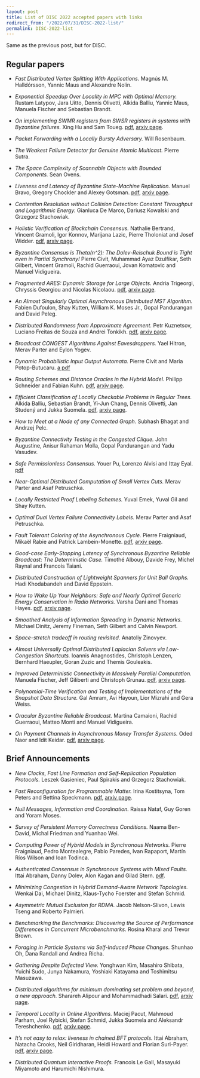 ```yaml
---
layout: post
title: List of DISC 2022 accepted papers with links
redirect_from: "/2022/07/31/DISC-2022-list/"
permalink: DISC-2022-list
---
```


Same as the previous post, but for DISC.

## Regular papers

* *Fast Distributed Vertex Splitting With Applications.*
Magnús M. Halldórsson, Yannic Maus and Alexandre Nolin.

* *Exponential Speedup Over Locality in MPC with Optimal Memory.*
Rustam Latypov, Jara Uitto, Dennis Olivetti, Alkida Balliu, Yannic Maus, Manuela Fischer and Sebastian Brandt.

* *On implementing SWMR registers from SWSR registers in systems with Byzantine failures.*
Xing Hu and Sam Toueg.
[pdf](https://arxiv.org/pdf/2207.01470.pdf), 
[arxiv page](https://arxiv.org/abs/2207.01470).

* *Packet Forwarding with a Locally Bursty Adversary.*
Will Rosenbaum.

* *The Weakest Failure Detector for Genuine Atomic Multicast.*
Pierre Sutra.

* *The Space Complexity of Scannable Objects with Bounded Components.*
Sean Ovens.

* *Liveness and Latency of Byzantine State-Machine Replication.*
Manuel Bravo, Gregory Chockler and Alexey Gotsman.
[pdf](https://arxiv.org/pdf/2202.06679.pdf), 
[arxiv page](https://arxiv.org/abs/2202.06679).

* *Contention Resolution without Collision Detection: Constant Throughput and Logarithmic Energy.*
Gianluca De Marco, Dariusz Kowalski and Grzegorz Stachowiak.

* *Holistic Verification of Blockchain Consensus.*
Nathalie Bertrand, Vincent Gramoli, Igor Konnov, Marijana Lazic, Pierre Tholoniat and Josef Widder.
[pdf](https://arxiv.org/pdf/2206.04489.pdf), 
[arxiv page](https://arxiv.org/abs/2206.04489).

* *Byzantine Consensus is Theta(n^2): The Dolev-Reischuk Bound is Tight even in Partial Synchrony!*
Pierre Civit, Muhammad Ayaz Dzulfikar, Seth Gilbert, Vincent Gramoli, Rachid Guerraoui, Jovan Komatovic and Manuel Vidigueira.

* *Fragmented ARES: Dynamic Storage for Large Objects.*
Andria Trigeorgi, Chryssis Georgiou and Nicolas Nicolaou.
[pdf](https://arxiv.org/pdf/2206.04489.pdf), 
[arxiv page](https://arxiv.org/abs/2206.04489).

* *An Almost Singularly Optimal Asynchronous Distributed MST Algorithm.*
Fabien Dufoulon, Shay Kutten, William K. Moses Jr., Gopal Pandurangan and David Peleg.

* *Distributed Randomness from Approximate Agreement.*
Petr Kuznetsov, Luciano Freitas de Souza and Andrei Tonkikh.
[pdf](https://arxiv.org/pdf/2205.11878.pdf), 
[arxiv page](https://arxiv.org/abs/2205.11878).

* *Broadcast CONGEST Algorithms Against Eavesdroppers.*
Yael Hitron, Merav Parter and Eylon Yogev.

* *Dynamic Probabilistic Input Output Automata.*
Pierre Civit and Maria Potop-Butucaru.
[a pdf](https://hal.archives-ouvertes.fr/hal-03214388/document)

* *Routing Schemes and Distance Oracles in the Hybrid Model.*
Philipp Schneider and Fabian Kuhn.
[pdf](https://arxiv.org/pdf/2202.06624.pdf), 
[arxiv page](https://arxiv.org/abs/2202.06624).

* *Efficient Classification of Locally Checkable Problems in Regular Trees.*
Alkida Balliu, Sebastian Brandt, Yi-Jun Chang, Dennis Olivetti, Jan Studený and Jukka Suomela.
[pdf](https://arxiv.org/pdf/2202.08544.pdf), 
[arxiv page](https://arxiv.org/abs/2202.08544).

* *How to Meet at a Node of any Connected Graph.*
Subhash Bhagat and Andrzej Pelc.

* *Byzantine Connectivity Testing in the Congested Clique.*
John Augustine, Anisur Rahaman Molla, Gopal Pandurangan and Yadu Vasudev.

* *Safe Permissionless Consensus.*
Youer Pu, Lorenzo Alvisi and Ittay Eyal.
[pdf](https://eprint.iacr.org/2022/796.pdf)

* *Near-Optimal Distributed Computation of Small Vertex Cuts.*
Merav Parter and Asaf Petruschka.

* *Locally Restricted Proof Labeling Schemes.*
Yuval Emek, Yuval Gil and Shay Kutten.

* *Optimal Dual Vertex Failure Connectivity Labels.*
Merav Parter and Asaf Petruschka.

* *Fault Tolerant Coloring of the Asynchronous Cycle.*
Pierre Fraigniaud, Mikaël Rabie and Patrick Lambein-Monette.
[pdf](https://arxiv.org/pdf/2207.11198.pdf), 
[arxiv page](https://arxiv.org/abs/2207.11198).

* *Good-case Early-Stopping Latency of Synchronous Byzantine Reliable Broadcast: The Deterministic Case.*
Timothé Albouy, Davide Frey, Michel Raynal and Francois Taiani.

* *Distributed Construction of Lightweight Spanners for Unit Ball Graphs.*
Hadi Khodabandeh and David Eppstein.

* *How to Wake Up Your Neighbors: Safe and Nearly Optimal Generic Energy Conservation in Radio Networks.*
Varsha Dani and Thomas Hayes.
[pdf](https://arxiv.org/pdf/2205.12830.pdf), 
[arxiv page](https://arxiv.org/abs/2205.12830).

* *Smoothed Analysis of Information Spreading in Dynamic Networks.*
Michael Dinitz, Jeremy Fineman, Seth Gilbert and Calvin Newport.

* *Space-stretch tradeoff in routing revisited.*
Anatoliy Zinovyev.

* *Almost Universally Optimal Distributed Laplacian Solvers via Low-Congestion Shortcuts.*
Ioannis Anagnostides, Christoph Lenzen, Bernhard Haeupler, Goran Zuzic and Themis Gouleakis.

* *Improved Deterministic Connectivity in Massively Parallel Computation.*
Manuela Fischer, Jeff Giliberti and Christoph Grunau.
[pdf](https://arxiv.org/pdf/2206.01568.pdf), 
[arxiv page](https://arxiv.org/abs/2206.01568).

* *Polynomial-Time Verification and Testing of Implementations of the Snapshot Data Structure.*
Gal Amram, Avi Hayoun, Lior Mizrahi and Gera Weiss.

* *Oracular Byzantine Reliable Broadcast.*
Martina Camaioni, Rachid Guerraoui, Matteo Monti and Manuel Vidigueira.

* *On Payment Channels in Asynchronous Money Transfer Systems.*
Oded Naor and Idit Keidar.
[pdf](https://arxiv.org/pdf/2202.06693.pdf), 
[arxiv page](https://arxiv.org/abs/2202.06693).


## Brief Announcements

* *New Clocks, Fast Line Formation and Self-Replication Population Protocols.*
Leszek Gasieniec, Paul Spirakis and Grzegorz Stachowiak.

* *Fast Reconfiguration for Programmable Matter.*
Irina Kostitsyna, Tom Peters and Bettina Speckmann.
[pdf](https://arxiv.org/pdf/2202.11663.pdf), 
[arxiv page](https://arxiv.org/abs/2202.11663).

* *Null Messages, Information and Coordination.*
Raissa Nataf, Guy Goren and Yoram Moses.

* *Survey of Persistent Memory Correctness Conditions.*
Naama Ben-David, Michal Friedman and Yuanhao Wei.

* *Computing Power of Hybrid Models in Synchronous Networks.*
Pierre Fraigniaud, Pedro Montealegre, Pablo Paredes, Ivan Rapaport, Martín Ríos Wilson and Ioan Todinca.

* *Authenticated Consensus in Synchronous Systems with Mixed Faults.*
Ittai Abraham, Danny Dolev, Alon Kagan and Gilad Stern.
[pdf](https://eprint.iacr.org/2022/805.pdf). 

* *Minimizing Congestion in Hybrid Demand-Aware Network Topologies.*
Wenkai Dai, Michael Dinitz, Klaus-Tycho Foerster and Stefan Schmid.

* *Asymmetric Mutual Exclusion for RDMA.*
Jacob Nelson-Slivon, Lewis Tseng and Roberto Palmieri.

* *Benchmarking the Benchmarks: Discovering the Source of Performance Differences in Concurrent Microbenchmarks.*
Rosina Kharal and Trevor Brown.

* *Foraging in Particle Systems via Self-Induced Phase Changes.*
Shunhao Oh, Dana Randall and Andrea Richa.

* *Gathering Despite Defected View.*
Yonghwan Kim, Masahiro Shibata, Yuichi Sudo, Junya Nakamura, Yoshiaki Katayama and Toshimitsu Masuzawa.

* *Distributed algorithms for minimum dominating set problem and beyond, a new approach.*
Sharareh Alipour and Mohammadhadi Salari.
[pdf](https://arxiv.org/pdf/2103.08061.pdf), 
[arxiv page](https://arxiv.org/abs/2103.08061).

* *Temporal Locality in Online Algorithms.*
Maciej Pacut, Mahmoud Parham, Joel Rybicki, Stefan Schmid, Jukka Suomela and Aleksandr Tereshchenko.
[pdf](https://arxiv.org/pdf/2102.09413.pdf), 
[arxiv page](https://arxiv.org/abs/2102.09413).

* *It’s not easy to relax: liveness in chained BFT protocols.*
Ittai Abraham, Natacha Crooks, Neil Giridharan, Heidi Howard and Florian Suri-Payer.
[pdf](https://arxiv.org/pdf/2205.11652.pdf), 
[arxiv page](https://arxiv.org/abs/2205.11652).

* *Distributed Quantum Interactive Proofs.*
Francois Le Gall, Masayuki Miyamoto and Harumichi Nishimura.



